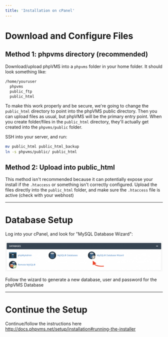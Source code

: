 ```yaml
---
title: 'Installation on cPanel'
---
```


# Download and Configure Files

## Method 1: phpvms directory (recommended)

Download/upload phpVMS into a `phpvms` folder in your home folder. It should look something like:

```
/home/youruser
  phpvms
  public_ftp
  public_html
```

To make this work properly and be secure, we're going to change the `public_html` directory to point into the phpVMS public directory. Then you can upload files as usual, but phpVMS will be the primary entry point. When you create folder/files in the `public_html` directory, they'll actually get created into the `phpvms/public` folder.

SSH into your server, and run:

```sh
mv public_html public_html_backup
ln -s phpvms/public/ public_html
```

## Method 2: Upload into public_html

This method isn't recommended because it can potentially expose your install if the `.htaccess` or something isn't correctly configured. Upload the files directly into the `public_html` folder, and make sure the `.htaccess` file is active (check with your webhost)

---

# Database Setup

Log into your cPanel, and look for "MySQL Database Wizard":

![](Screen%20Shot%202019-10-23%20at%203.18.37%20PM.png)

Follow the wizard to generate a new database, user and password for the phpVMS Database


---

# Continue the Setup

Continue/follow the instructions here http://docs.phpvms.net/setup/installation#running-the-installer
